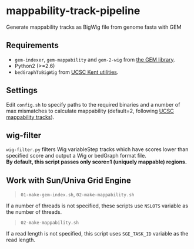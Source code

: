 # mappability-track-pipeline
Generate mappability tracks as BigWig file from genome fasta with GEM

## Requirements
- `gem-indexer`, `gem-mappability` and `gem-2-wig` from [the GEM library](http://algorithms.cnag.cat/wiki/The_GEM_library "The GEM library").
- Python2 (>=2.6)
- `bedGraphToBigWig` from [UCSC Kent utilities](http://hgdownload.soe.ucsc.edu/downloads.html#source_downloads "UCSC Genome Browser Downloads").

## Settings
Edit `config.sh` to specify paths to the required binaries and a number of max mismatches to calculate mappability (default=2, following [UCSC mappability tracks](http://genome.ucsc.edu/cgi-bin/hgFileUi?db=hg19&g=wgEncodeMapability#TRACK_HTML "Mappability Downloadable Files")).

## wig-filter
`wig-filter.py` filters Wig variableStep tracks which have scores lower than specified score and output a Wig or bedGraph format file.  
__By default, this script passes only score=1 (uniquely mappable) regions.__

## Work with Sun/Univa Grid Engine
> `01-make-gem-index.sh`, `02-make-mappability.sh`

If a number of threads is not specified, these scripts use `NSLOTS` variable as the number of threads.
> `02-make-mappability.sh`

If a read length is not specified, this script uses `SGE_TASK_ID` variable as the read length.
